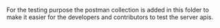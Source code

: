 For the testing purpose the postman collection is added in this folder to make it easier for the developers and contributors to test the server apis.
